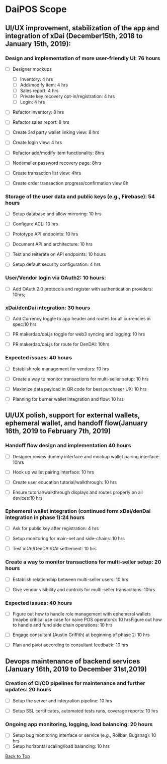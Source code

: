 # DaiPOS Scope

## UI/UX improvement, stabilization of the app and integration of xDai (December15th, 2018 to January 15th, 2019):

### Design and implementation of more user-friendly UI: 76 hours

- [ ] Designer mockups
     - [ ] Inventory: 4 hrs
     - [ ] Add/modify item: 4 hrs
     - [ ] Sales report: 4 hrs
     - [ ] Private key recovery opt-in/registration: 4 hrs
     - [ ] Login: 4 hrs
- [ ] Refactor inventory: 8 hrs
- [ ] Refactor sales report: 8 hrs
- [ ] Create 3rd party wallet linking view: 8 hrs
- [ ] Create login view: 4 hrs
- [ ] Refactor add/modify item functionality: 8hrs
- [ ] Nodemailer password recovery page: 8hrs
- [ ] Create transaction list view: 4hrs
- [ ] Create order transaction progress/confirmation view 8h


### Storage of the user data and public keys (e.g., Firebase): 54 hours

- [ ] Setup database and allow mirroring: 10 hrs
- [ ] Configure ACL: 10 hrs
- [ ] Prototype API endpoints: 10 hrs
- [ ] Document API and architecture: 10 hrs
- [ ] Test and reiterate on API endpoints: 10 hours
- [ ] Setup default security configuration: 4 hrs


### User/Vendor login via OAuth2: 10 hours:

- [ ] Add OAuth 2.0 protocols and register with authentication providers: 10hrs;


### xDai/denDai integration: 30 hours

- [ ] Add Currency toggle to app header and routes for all currencies in spec:10 hrs
- [ ] PR makerdao/dai.js toggle for web3 syncing and logging: 10 hrs
- [ ] PR makerdao/dai.js for route for DenDAI: 10hrs


### Expected issues: 40 hours

- [ ] Establish role management for vendors: 10 hrs
- [ ] Create a way to monitor transactions for multi-seller setup: 10 hrs
- [ ] Maximize data payload in QR code for best purchaser UX: 10 hrs
- [ ] Planning for burner wallet integration and flow: 10 hrs


## UI/UX polish, support for external wallets, ephemeral wallet, and handoff flow(January 16th, 2019 to February 7th, 2019)

### Handoff flow design and implementation 40 hours

- [ ] Designer review dummy interface and mockup wallet pairing interface: 10hrs
- [ ] Hook up wallet pairing interface: 10 hrs
- [ ] Create user education tutorial/walkthrough: 10 hrs
- [ ] Ensure tutorial/walkthrough displays and routes properly on all devices:10 hrs


### Ephemeral wallet integration (continued form xDai/denDai integration in phase 1):24 hours

- [ ] Ask for public key after registration: 4 hrs
- [ ] Setup monitoring for main-net and side-chains: 10 hrs
- [ ] Test xDAI/DenDAI/DAI settlement: 10 hrs


### Create a way to monitor transactions for multi-seller setup: 20 hours

- [ ] Establish relationship between multi-seller users: 10 hrs
- [ ] Give vendor visibility and controls for multi-seller transactions: 10hrs


### Expected issues: 40 hours

- [ ] Figure out how to handle role management with ephemeral wallets (maybe critical use case for naive POS operators): 10 hrsFigure out how to handle and fund side chain operations: 10 hrs
- [ ] Engage consultant (Austin Griffith) at beginning of phase 2: 10 hrs
- [ ] Plan and pivot according to consultant feedback: 10 hrs


## Devops maintenance of backend services (January 16th, 2019 to December 31st,2019)

### Creation of CI/CD pipelines for maintenance and further updates: 20 hours

- [ ] Setup the server and integration pipeline: 10 hrs
- [ ] Setup SSL certificates, automated tests runs, coverage reports: 10 hrs


### Ongoing app monitoring, logging, load balancing: 20 hours

- [ ] Setup bug monitoring interface or service (e.g., Rollbar, Bugsnag): 10 hrs
- [ ] Setup horizontal scaling/load balancing: 10 hrs

[Back to Top](Scope.md#daipos-scope)

